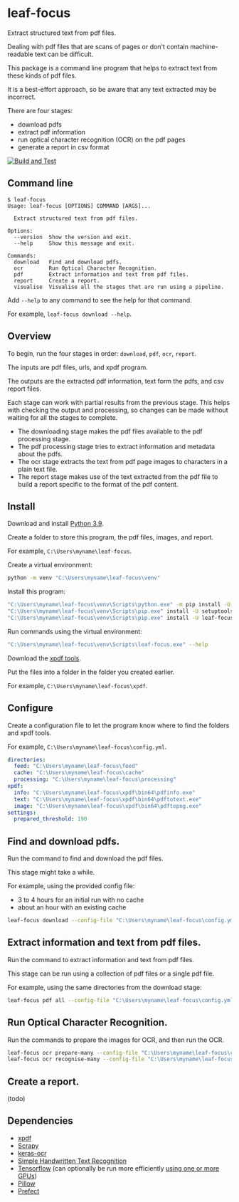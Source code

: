 # leaf-focus

Extract structured text from pdf files.

Dealing with pdf files that are scans of pages or don't contain machine-readable text can be difficult.

This package is a command line program that helps to extract text from these kinds of pdf files.

It is a best-effort approach, so be aware that any text extracted may be incorrect.

There are four stages:

- download pdfs
- extract pdf information
- run optical character recognition (OCR) on the pdf pages
- generate a report in csv format


[![Build and Test](https://github.com/cofiem/leaf-focus/actions/workflows/build-test.yml/badge.svg)](https://github.com/cofiem/leaf-focus/actions/workflows/build-test.yml)


## Command line

```
$ leaf-focus
Usage: leaf-focus [OPTIONS] COMMAND [ARGS]...

  Extract structured text from pdf files.

Options:
  --version  Show the version and exit.
  --help     Show this message and exit.

Commands:
  download   Find and download pdfs.
  ocr        Run Optical Character Recognition.
  pdf        Extract information and text from pdf files.
  report     Create a report.
  visualise  Visualise all the stages that are run using a pipeline.
```

Add `--help` to any command to see the help for that command.

For example, `leaf-focus download --help`.


## Overview

To begin, run the four stages in order: `download`, `pdf`, `ocr`, `report`.

The inputs are pdf files, urls, and xpdf program.

The outputs are the extracted pdf information, text form the pdfs, and csv report files.

Each stage can work with partial results from the previous stage.
This helps with checking the output and processing, so changes can be made without waiting for all the stages
to complete.

- The downloading stage makes the pdf files available to the pdf processing stage.
- The pdf processing stage tries to extract information and metadata about the pdfs.
- The ocr stage extracts the text from pdf page images to characters in a plain text file.
- The report stage makes use of the text extracted from the pdf file to build a report specific to the 
  format of the pdf content.


## Install

Download and install [Python 3.9](https://www.python.org/downloads/).

Create a folder to store this program, the pdf files, images, and report.

For example, `C:\Users\myname\leaf-focus`.

Create a virtual environment: 

```bash
python -m venv "C:\Users\myname\leaf-focus\venv"
```

Install this program:

```bash
"C:\Users\myname\leaf-focus\venv\Scripts\python.exe" -m pip install -U pip
"C:\Users\myname\leaf-focus\venv\Scripts\pip.exe" install -U setuptools wheel
"C:\Users\myname\leaf-focus\venv\Scripts\pip.exe" install -U leaf-focus
```

Run commands using the virtual environment:

```bash
"C:\Users\myname\leaf-focus\venv\Scripts\leaf-focus.exe" --help
```

Download the [xpdf tools](https://www.xpdfreader.com/download.html).

Put the files into a folder in the folder you created earlier.

For example, `C:\Users\myname\leaf-focus\xpdf`.


## Configure

Create a configuration file to let the program know where to find the folders
and xpdf tools.

For example, `C:\Users\myname\leaf-focus\config.yml`.

```yaml
directories:
  feed: "C:\Users\myname\leaf-focus\feed"
  cache: "C:\Users\myname\leaf-focus\cache"
  processing: "C:\Users\myname\leaf-focus\processing"
xpdf:
  info: "C:\Users\myname\leaf-focus\xpdf\bin64\pdfinfo.exe"
  text: "C:\Users\myname\leaf-focus\xpdf\bin64\pdftotext.exe"
  image: "C:\Users\myname\leaf-focus\xpdf\bin64\pdftopng.exe"
settings:
  prepared_threshold: 190
```


## Find and download pdfs.

Run the command to find and download the pdf files.

This stage might take a while.

For example, using the provided config file:

- 3 to 4 hours for an initial run with no cache
- about an hour with an existing cache

```bash
leaf-focus download --config-file "C:\Users\myname\leaf-focus\config.yml"
```


## Extract information and text from pdf files.

Run the command to extract information and text from pdf files.

This stage can be run using a collection of pdf files or a single pdf file.

For example, using the same directories from the download stage:

```bash
leaf-focus pdf all --config-file "C:\Users\myname\leaf-focus\config.yml"

```


## Run Optical Character Recognition.

Run the commands to prepare the images for OCR, and then run the OCR.

```bash
leaf-focus ocr prepare-many --config-file "C:\Users\myname\leaf-focus\config.yml"
leaf-focus ocr recognise-many --config-file "C:\Users\myname\leaf-focus\config.yml"
```


## Create a report.

(todo)


## Dependencies

- [xpdf](https://www.xpdfreader.com/download.html)
- [Scrapy](https://docs.scrapy.org/en/latest/index.html)
- [keras-ocr](https://github.com/faustomorales/keras-ocr)
- [Simple Handwritten Text Recognition](https://github.com/githubharald/SimpleHTR)
- [Tensorflow](https://www.tensorflow.org) (can optionally be run more efficiently [using one or more GPUs](https://www.tensorflow.org/install/source_windows#gpu))
- [Pillow](https://python-pillow.org/)
- [Prefect](https://docs.prefect.io/)
